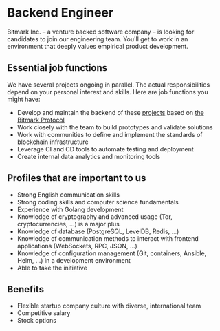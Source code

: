 # Backend Engineer

Bitmark Inc. – a venture backed software company – is looking for candidates to join our engineering team. You'll get to work in an environment that deeply values empirical product development. 

## Essential job functions

We have several projects ongoing in parallel. The actual responsibilities depend on your personal interest and skills. Here are job functions you might have:

- Develop and maintain the backend of these [projects](https://bitmark.com/projects) based on [the Bitmark Protocol](https://bitmark.com/products/bitmark-protocol/faq)
- Work closely with the team to build prototypes and validate solutions
- Work with communities to define and implement the standards of blockchain infrastructure
- Leverage CI and CD tools to automate testing and deployment
- Create internal data analytics and monitoring tools

## Profiles that are important to us

- Strong English communication skills
- Strong coding skills and computer science fundamentals
- Experience with Golang development
- Knowledge of cryptography and advanced usage (Tor, cryptocurrencies, ...) is a major plus
- Knowledge of database (PostgreSQL, LevelDB, Redis, …)
- Knowledge of communication methods to interact with frontend applications (WebSockets, RPC, JSON, …)
- Knowledge of configuration management (Git, containers, Ansible, Helm, …) in a development environment
- Able to take the initiative

## Benefits

- Flexible startup company culture with diverse, international team
- Competitive salary
- Stock options

